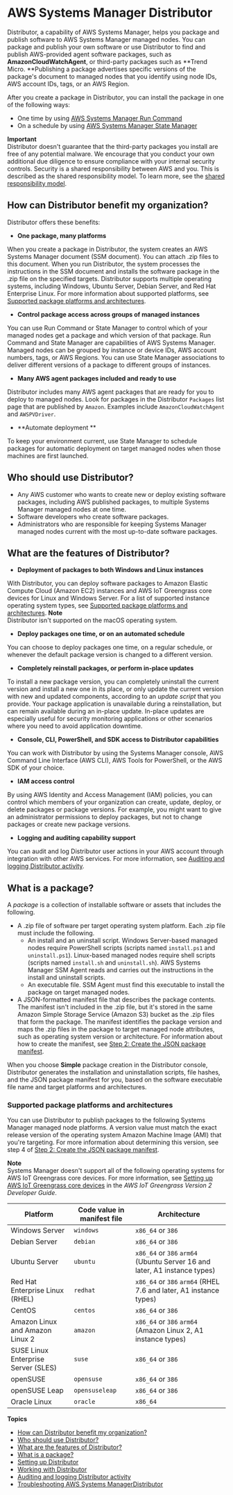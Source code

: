 # AWS Systems Manager Distributor<a name="distributor"></a>

Distributor, a capability of AWS Systems Manager, helps you package and publish software to AWS Systems Manager managed nodes\. You can package and publish your own software or use Distributor to find and publish AWS\-provided agent software packages, such as **AmazonCloudWatchAgent**, or third\-party packages such as **Trend Micro\. **Publishing a package advertises specific versions of the package's document to managed nodes that you identify using node IDs, AWS account IDs, tags, or an AWS Region\.

After you create a package in Distributor, you can install the package in one of the following ways:
+ One time by using [AWS Systems Manager Run Command](execute-remote-commands.md)
+ On a schedule by using [AWS Systems Manager State Manager](systems-manager-state.md)

**Important**  
Distributor doesn't guarantee that the third\-party packages you install are free of any potential malware\. We encourage that you conduct your own additional due diligence to ensure compliance with your internal security controls\. Security is a shared responsibility between AWS and you\. This is described as the shared responsibility model\. To learn more, see the [shared responsibility model](http://aws.amazon.com/compliance/shared-responsibility-model/)\.

## How can Distributor benefit my organization?<a name="distributor-benefits"></a>

Distributor offers these benefits:
+  **One package, many platforms** 

  When you create a package in Distributor, the system creates an AWS Systems Manager document \(SSM document\)\. You can attach \.zip files to this document\. When you run Distributor, the system processes the instructions in the SSM document and installs the software package in the \.zip file on the specified targets\. Distributor supports multiple operating systems, including Windows, Ubuntu Server, Debian Server, and Red Hat Enterprise Linux\. For more information about supported platforms, see [Supported package platforms and architectures](#what-is-a-package-platforms)\.
+  **Control package access across groups of managed instances** 

  You can use Run Command or State Manager to control which of your managed nodes get a package and which version of that package\. Run Command and State Manager are capabilities of AWS Systems Manager\. Managed nodes can be grouped by instance or device IDs, AWS account numbers, tags, or AWS Regions\. You can use State Manager associations to deliver different versions of a package to different groups of instances\.
+  **Many AWS agent packages included and ready to use** 

  Distributor includes many AWS agent packages that are ready for you to deploy to managed nodes\. Look for packages in the Distributor `Packages` list page that are published by `Amazon`\. Examples include `AmazonCloudWatchAgent` and `AWSPVDriver`\.
+  **Automate deployment ** 

  To keep your environment current, use State Manager to schedule packages for automatic deployment on target managed nodes when those machines are first launched\.

## Who should use Distributor?<a name="distributor-who"></a>
+ Any AWS customer who wants to create new or deploy existing software packages, including AWS published packages, to multiple Systems Manager managed nodes at one time\.
+ Software developers who create software packages\.
+ Administrators who are responsible for keeping Systems Manager managed nodes current with the most up\-to\-date software packages\.

## What are the features of Distributor?<a name="distributor-features"></a>
+  **Deployment of packages to both Windows and Linux instances** 

  With Distributor, you can deploy software packages to Amazon Elastic Compute Cloud \(Amazon EC2\) instances and AWS IoT Greengrass core devices for Linux and Windows Server\. For a list of supported instance operating system types, see [Supported package platforms and architectures](#what-is-a-package-platforms)\.
**Note**  
Distributor isn't supported on the macOS operating system\.
+  **Deploy packages one time, or on an automated schedule** 

  You can choose to deploy packages one time, on a regular schedule, or whenever the default package version is changed to a different version\. 
+  **Completely reinstall packages, or perform in\-place updates** 

  To install a new package version, you can completely uninstall the current version and install a new one in its place, or only update the current version with new and updated components, according to an *update script* that you provide\. Your package application is unavailable during a reinstallation, but can remain available during an in\-place update\. In\-place updates are especially useful for security monitoring applications or other scenarios where you need to avoid application downtime\.
+  **Console, CLI, PowerShell, and SDK access to Distributor capabilities** 

  You can work with Distributor by using the Systems Manager console, AWS Command Line Interface \(AWS CLI\), AWS Tools for PowerShell, or the AWS SDK of your choice\.
+  **IAM access control** 

  By using AWS Identity and Access Management \(IAM\) policies, you can control which members of your organization can create, update, deploy, or delete packages or package versions\. For example, you might want to give an administrator permissions to deploy packages, but not to change packages or create new package versions\.
+  **Logging and auditing capability support** 

  You can audit and log Distributor user actions in your AWS account through integration with other AWS services\. For more information, see [Auditing and logging Distributor activity](distributor-logging-auditing.md)\.

## What is a package?<a name="what-is-a-package"></a>

A *package* is a collection of installable software or assets that includes the following\.
+ A \.zip file of software per target operating system platform\. Each \.zip file must include the following\.
  + An install and an uninstall script\. Windows Server\-based managed nodes require PowerShell scripts \(scripts named `install.ps1` and `uninstall.ps1`\)\. Linux\-based managed nodes require shell scripts \(scripts named `install.sh` and `uninstall.sh`\)\. AWS Systems Manager SSM Agent reads and carries out the instructions in the install and uninstall scripts\.
  + An executable file\. SSM Agent must find this executable to install the package on target managed nodes\.
+ A JSON\-formatted manifest file that describes the package contents\. The manifest isn't included in the \.zip file, but it's stored in the same Amazon Simple Storage Service \(Amazon S3\) bucket as the \.zip files that form the package\. The manifest identifies the package version and maps the \.zip files in the package to target managed node attributes, such as operating system version or architecture\. For information about how to create the manifest, see [Step 2: Create the JSON package manifest](distributor-working-with-packages-create.md#packages-manifest)\.

When you choose **Simple** package creation in the Distributor console, Distributor generates the installation and uninstallation scripts, file hashes, and the JSON package manifest for you, based on the software executable file name and target platforms and architectures\.

### Supported package platforms and architectures<a name="what-is-a-package-platforms"></a>

You can use Distributor to publish packages to the following Systems Manager managed node platforms\. A version value must match the exact release version of the operating system Amazon Machine Image \(AMI\) that you're targeting\. For more information about determining this version, see step 4 of [Step 2: Create the JSON package manifest](distributor-working-with-packages-create.md#packages-manifest)\.

**Note**  
Systems Manager doesn't support all of the following operating systems for AWS IoT Greengrass core devices\. For more information, see [Setting up AWS IoT Greengrass core devices](https://docs.aws.amazon.com/greengrass/v2/developerguide/setting-up.html) in the *AWS IoT Greengrass Version 2 Developer Guide*\.


| Platform | Code value in manifest file | Architecture | 
| --- | --- | --- | 
|  Windows Server  |   `windows`   |  `x86_64` or `386`  | 
|  Debian Server  |   `debian`   |  `x86_64` or `386`  | 
|  Ubuntu Server  |   `ubuntu`   |  `x86_64` or `386` `arm64` \(Ubuntu Server 16 and later, A1 instance types\)  | 
|  Red Hat Enterprise Linux \(RHEL\)  |   `redhat`   |  `x86_64` or `386` `arm64` \(RHEL 7\.6 and later, A1 instance types\)  | 
|  CentOS  |   `centos`   |  `x86_64` or `386`  | 
|  Amazon Linux and Amazon Linux 2  |   `amazon`   |  `x86_64` or `386` `arm64` \(Amazon Linux 2, A1 instance types\)  | 
|  SUSE Linux Enterprise Server \(SLES\)  |   `suse`   |  `x86_64` or `386`  | 
|  openSUSE  |   `opensuse`   |  `x86_64` or `386`  | 
|  openSUSE Leap  |   `opensuseleap`   |  `x86_64` or `386`  | 
|  Oracle Linux  |   `oracle`   |  `x86_64`  | 

**Topics**
+ [How can Distributor benefit my organization?](#distributor-benefits)
+ [Who should use Distributor?](#distributor-who)
+ [What are the features of Distributor?](#distributor-features)
+ [What is a package?](#what-is-a-package)
+ [Setting up Distributor](distributor-getting-started.md)
+ [Working with Distributor](distributor-working-with.md)
+ [Auditing and logging Distributor activity](distributor-logging-auditing.md)
+ [Troubleshooting AWS Systems ManagerDistributor](distributor-troubleshooting.md)